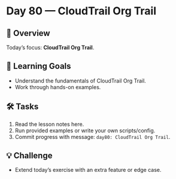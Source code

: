 # Day 80 — CloudTrail Org Trail

## 📖 Overview
Today’s focus: **CloudTrail Org Trail**.

## 🎯 Learning Goals
- Understand the fundamentals of CloudTrail Org Trail.
- Work through hands-on examples.

## 🛠️ Tasks
1. Read the lesson notes here.
2. Run provided examples or write your own scripts/config.
3. Commit progress with message: `day80: CloudTrail Org Trail`.

## 💡 Challenge
- Extend today’s exercise with an extra feature or edge case.

